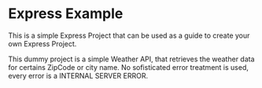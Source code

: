 # Express Example
This is a simple Express Project that can be used as a guide to create your own Express Project.

This dummy project is a simple Weather API, that retrieves the weather data for certains ZipCode or city name. No sofisticated error treatment is used, every error is a INTERNAL SERVER ERROR.